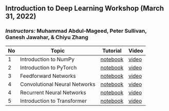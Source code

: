 ## Introduction to Deep Learning Workshop (March 31, 2022)

### *Instructors:* Muhammad Abdul-Mageed, Peter Sullivan, Ganesh Jawahar, & Chiyu Zhang

| No | Topic | Tutorial | Video |
|---|---|---|---|
| 1 | Introduction to NumPy | [notebook](https://github.com/UBC-NLP/DeepLearningWorkshop/blob/main/numpy_tutorial.ipynb) | [video](https://www.youtube.com) |
| 2 | Introduction to PyTorch | [notebook](https://github.com/UBC-NLP/DeepLearningWorkshop/blob/main/pytorch_tutorial.ipynb) | [video](https://www.youtube.com) |
| 3 | Feedforward Networks | [notebook](https://github.com/UBC-NLP/DeepLearningWorkshop/blob/main/Feedforward.ipynb) | [video](https://www.youtube.com) |
| 4 | Convolutional Neural Networks | [notebook](https://github.com/UBC-NLP/DeepLearningWorkshop/blob/main/CNN.ipynb) | [video](https://www.youtube.com) |
| 4 | Recurrent Neural Networks | [notebook](https://github.com/UBC-NLP/DeepLearningWorkshop/blob/main/RNN.ipynb) | [video](https://www.youtube.com/watch?v=kh89gBfnVdY) |
| 5 | Introduction to Transformer | [notebook](https://github.com/UBC-NLP/DeepLearningWorkshop/blob/main/transformer_tutorial.ipynb) | [video](https://www.youtube.com) |

